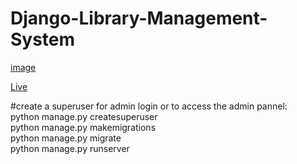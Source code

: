 # Django-Library-Management-System
[image](https://1drv.ms/i/s!AifRP6CFpU60iJMv_ZdC6AaO683GCg?e=SzsCYq)

[Live](https://libproj-1.sujeetdeore777.repl.co)


#create a superuser for admin login or to access the admin pannel:
<br>
 python manage.py createsuperuser
<br>
python manage.py makemigrations
<br>
python manage.py migrate
<br>
python manage.py runserver





